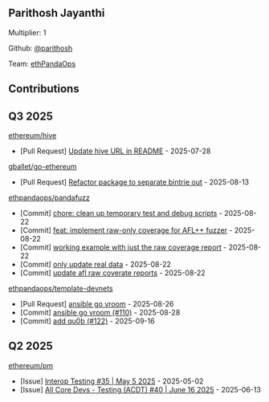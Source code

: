 
## Parithosh Jayanthi
Multiplier: 1

Github: [@parithosh](https://github.com/parithosh)

Team: [ethPandaOps](https://github.com/ethpandaops)

## Contributions

## Q3 2025


[ethereum/hive](https://github.com/ethereum/hive)
* [Pull Request] [Update hive URL in README](https://github.com/ethereum/hive/pull/1324) - 2025-07-28

[gballet/go-ethereum](https://github.com/gballet/go-ethereum)
* [Pull Request] [Refactor package to separate bintrie out](https://github.com/gballet/go-ethereum/pull/547) - 2025-08-13

[ethpandaops/pandafuzz](https://github.com/ethpandaops/pandafuzz)
* [Commit] [chore: clean up temporary test and debug scripts](https://github.com/ethpandaops/pandafuzz/commit/97b71310baf6725e4a98c737742b225e2715fdb7) - 2025-08-22
* [Commit] [feat: implement raw-only coverage for AFL++ fuzzer](https://github.com/ethpandaops/pandafuzz/commit/352bca996de6eb6be961684e5c730deb0838b62a) - 2025-08-22
* [Commit] [working example with just the raw coverage report](https://github.com/ethpandaops/pandafuzz/commit/850cb9ca4418567dbfb48b478f40994218f40fbb) - 2025-08-22
* [Commit] [only update real data](https://github.com/ethpandaops/pandafuzz/commit/077b4e7a4cad337bf1532a8b890bf55898a8eac2) - 2025-08-22
* [Commit] [update afl raw coverate reports](https://github.com/ethpandaops/pandafuzz/commit/0f7eba58373299d96c34a187d31efe6a05fca380) - 2025-08-22

[ethpandaops/template-devnets](https://github.com/ethpandaops/template-devnets)
* [Pull Request] [ansible go vroom](https://github.com/ethpandaops/template-devnets/pull/110) - 2025-08-26
* [Commit] [ansible go vroom (#110)](https://github.com/ethpandaops/template-devnets/commit/0ce7ae1d775e4340306fb5df9f4c6700820a572d) - 2025-08-28
* [Commit] [add qu0b (#122)](https://github.com/ethpandaops/template-devnets/commit/387c95dec72e99015e12b1a98de43662d6e3e6ef) - 2025-09-16
## Q2 2025

[ethereum/pm](https://github.com/ethereum/pm)
* [Issue] [Interop Testing #35 | May 5 2025](https://github.com/ethereum/pm/issues/1520) - 2025-05-02
* [Issue] [All Core Devs - Testing (ACDT) #40 | June 16 2025](https://github.com/ethereum/pm/issues/1573) - 2025-06-13
